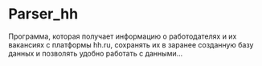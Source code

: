 # Parser_hh
Программа, которая получает информацию о работодателях и их вакансиях с платформы hh.ru, сохранять их в заранее созданную базу данных и позволять удобно работать с данными...
